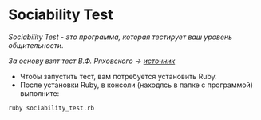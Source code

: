 # Sociability Test
*Sociability Test - это программа, которая тестирует ваш уровень общительности.*

*За основу взят тест В.Ф. Ряховского -> [источник](http://psylist.net/praktikum/00003.htm)*

+ Чтобы запустить тест, вам потребуется установить Ruby.
+ После установки Ruby, в консоли (находясь в папке с программой) выполните: 

```ruby sociability_test.rb```
